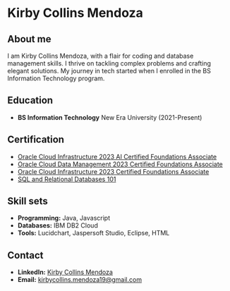 # Kirby Collins Mendoza

## About me

I am Kirby Collins Mendoza, with a flair for coding and database management skills. I thrive on tackling complex problems and crafting elegant solutions. My journey in tech started when I enrolled in the BS Information Technology program.

## Education

- **BS Information Technology**
  New Era University (2021-Present)

## Certification

- [Oracle Cloud Infrastructure 2023 AI Certified Foundations Associate](<[Certification_Link](https://catalog-education.oracle.com/pls/certview/sharebadge?id=EC9CD115725C77957A833A74DBA71C4D644B7C43E7E5CAA95BF0B1EA00BCF6C4)]>)
- [Oracle Cloud Data Management 2023 Certified Foundations Associate](<[Certification_Link](https://catalog-education.oracle.com/pls/certview/sharebadge?id=D3DBD0D0B5292B5B7BA794518B051A0A52BDB3FB563A1620A372EBD617139923)>)
- [Oracle Cloud Infrastructure 2023 Certified Foundations Associate](<[Certification_Link](https://catalog-education.oracle.com/pls/certview/sharebadge?id=B2412F38015901C7B8832BE1452743863A31C10FE12424855407C012FBD46DFA)>)
- [SQL and Relational Databases 101](<[Certification_Link](https://courses.cognitiveclass.ai/certificates/0fb9d2965018454e9e7fa73b841d4844?fbclid=IwAR3G0G-ECeomw9cvvjzFQgJ1S7KzdVC-_xLUfuDGD2_ThMvCRa6FcRX4MWg)>)

## Skill sets

- **Programming:** Java, Javascript
- **Databases:** IBM DB2 Cloud
- **Tools:** Lucidchart, Jaspersoft Studio, Eclipse, HTML

## Contact

- **LinkedIn:** [Kirby Collins Mendoza](https://www.linkedin.com/in/kirby-collins-6b40382a0/)
- **Email:** [kirbycollins.mendoza19@gmail.com](mailto:kirbycollins.mendoza19@gmail.com)

